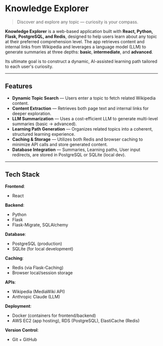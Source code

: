# Knowledge Explorer

> Discover and explore any topic — curiosity is your compass.

**Knowledge Explorer** is a web-based application built with **React, Python, Flask, PostgreSQL, and Redis**, designed to help users learn about any topic at their preferred comprehension level. The app retrieves content and internal links from Wikipedia and leverages a language model (LLM) to generate summaries at three depths: **basic**, **intermediate**, and **advanced**.

Its ultimate goal is to construct a dynamic, AI-assisted learning path tailored to each user's curiosity.

---

## Features

- **Dynamic Topic Search** — Users enter a topic to fetch related Wikipedia content.
- **Content Extraction** — Retrieves both page text and internal links for deeper exploration.
- **LLM Summarization** — Uses a cost-efficient LLM to generate multi-level summaries (basic → advanced).
- **Learning Path Generation** — Organizes related topics into a coherent, structured learning experience.
- **Caching & Storage** — Utilizes both Redis and browser caching to minimize API calls and store generated content.
- **Database Integration** — Summaries, Learning paths, User input redirects, are stored in PostgreSQL or SQLite (local dev).

---

## Tech Stack

**Frontend**:  
- React

**Backend**:  
- Python  
- Flask  
- Flask-Migrate, SQLAlchemy

**Database**:  
- PostgreSQL (production)  
- SQLite (for local development)

**Caching**:  
- Redis (via Flask-Caching)  
- Browser local/session storage

**APIs**:  
- Wikipedia (MediaWiki API)  
- Anthropic Claude (LLM)

**Deployment**:  
- Docker (containers for frontend/backend)  
- AWS EC2 (app hosting), RDS (PostgreSQL), ElastiCache (Redis)

**Version Control**:  
- Git + GitHub
